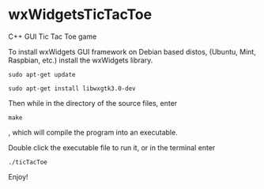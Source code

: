 # wxWidgetsTicTacToe
C++ GUI Tic Tac Toe game

To install wxWidgets GUI framework on Debian based distos, (Ubuntu, Mint, Raspbian, etc.) install the wxWidgets library.

`sudo apt-get update`

`sudo apt-get install libwxgtk3.0-dev`

Then while in the directory of the source files, enter 

`make`

, which will compile the program into an executable.

Double click the executable file to run it, or in the terminal enter

`./ticTacToe`

Enjoy!
